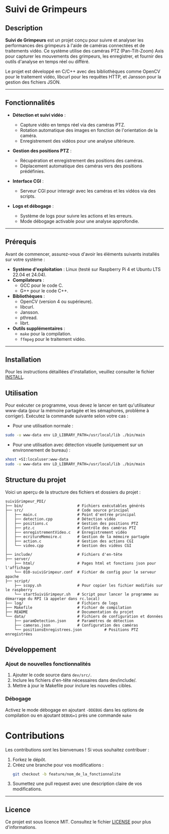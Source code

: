 # Suivi de Grimpeurs

## Description

**Suivi de Grimpeurs** est un projet conçu pour suivre et analyser les performances des grimpeurs à l'aide de caméras connectées et de traitements vidéo. Ce système utilise des caméras PTZ (Pan-Tilt-Zoom) Axis pour capturer les mouvements des grimpeurs, les enregistrer, et fournir des outils d'analyse en temps réel ou différé.

Le projet est développé en C/C++ avec des bibliothèques comme OpenCV pour le traitement vidéo, libcurl pour les requêtes HTTP, et Jansson pour la gestion des fichiers JSON.

---

## Fonctionnalités

- **Détection et suivi vidéo** :
  - Capture vidéo en temps réel via des caméras PTZ.
  - Rotation automatique des images en fonction de l'orientation de la caméra.
  - Enregistrement des vidéos pour une analyse ultérieure.

- **Gestion des positions PTZ** :
  - Récupération et enregistrement des positions des caméras.
  - Déplacement automatique des caméras vers des positions prédéfinies.

- **Interface CGI** :
  - Serveur CGI pour interagir avec les caméras et les vidéos via des scripts.

- **Logs et débogage** :
  - Système de logs pour suivre les actions et les erreurs.
  - Mode débogage activable pour une analyse approfondie.

---

## Prérequis

Avant de commencer, assurez-vous d'avoir les éléments suivants installés sur votre système :

- **Système d'exploitation** : Linux (testé sur Raspberry Pi 4 et Ubuntu LTS 22.04 et 24.04).
- **Compilateurs** :
    - GCC pour le code C.
    - G++ pour le code C++.
- **Bibliothèques** :
    - OpenCV (version 4 ou supérieure).
    - libcurl.
    - Jansson.
    - pthread.
    - librt.
- **Outils supplémentaires** :
    - `make` pour la compilation.
    - `ffmpeg` pour le traitement vidéo.

---

## Installation

Pour les instructions détaillées d'installation, veuillez consulter le fichier [INSTALL](INSTALL.md).

## Utilisation 

Pour exécuter ce programme, vous devez le lancer en tant qu'utilisateur www-data (pour la mémoire partagée et les sémaphores, problème à corriger). Exécutez la commande suivante selon votre cas :

- Pour une utilisation normale :
```sh
sudo -u www-data env LD_LIBRARY_PATH=/usr/local/lib ./bin/main
```

- Pour une utilisation avec détection visuelle (uniquement sur un environnement de bureau) :
```sh
xhost +SI:localuser:www-data
sudo -u www-data env LD_LIBRARY_PATH=/usr/local/lib ./bin/main
```

## Structure du projet
Voici un aperçu de la structure des fichiers et dossiers du projet :

```
suiviGrimpeur_PDI/
├── bin/                        # Fichiers exécutables générés
├── src/                        # Code source principal
│   ├── main.c                  # Point d'entrée principal
│   ├── detection.cpp           # Détection vidéo
│   ├── positions.c             # Gestion des positions PTZ
│   ├── ptz.c                   # Contrôle des caméras PTZ
│   ├── enregistrementVideo.c   # Enregistrement vidéo
│   ├── ecritureMemoire.c       # Gestion de la mémoire partagée
│   ├── action.c                # Gestion des actions CGI
│   └── video.cpp               # Gestion des vidéos CGI
│
├── include/                    # Fichiers d'en-tête
├── server/
    ├── html/                   # Pages html et fonctions json pour l'affichage
    └── 010-suiviGrimpeur.conf  # Fichier de config pour le serveur apache 
├── script/
    ├── scopy.sh                # Pour copier les fichier modifiés sur le raspberry
    └── startSuiviGrimpeur.sh   # Script pour lancer le programme au démarrage du RPI (à appeler dans rc.local)
├── log/                        # Fichiers de logs
├── Makefile                    # Fichier de compilation
├── README                      # Documentation du projet
└── data/                       # Fichiers de configuration et données
    ├── paramDetection.json     # Paramètres de détection
    ├── cameras.json            # Configuration des caméras
    └── positionsEnregistrees.json          # Positions PTZ enregistrées
```

## Développement
### Ajout de nouvelles fonctionnalités
1. Ajouter le code source dans ```dev/src/```.
2. Inclure les fichiers d'en-tête nécessaires dans dev/include/.
3. Mettre à jour le Makefile pour inclure les nouvelles cibles.

### Débogage
Activez le mode débogage en ajoutant ```-DDEBUG``` dans les options de compilation ou en ajoutant ```DEBUG=1``` près une commande ```make```

# Contributions

Les contributions sont les bienvenues ! Si vous souhaitez contribuer :
1. Forkez le dépôt.
2. Créez une branche pour vos modifications :
   ```bash
   git checkout -b feature/nom_de_la_fonctionnalite
   ```
3. Soumettez une pull request avec une description claire de vos modifications.

---

## Licence

Ce projet est sous licence MIT. Consultez le fichier [LICENSE](LICENSE.md) pour plus d'informations.